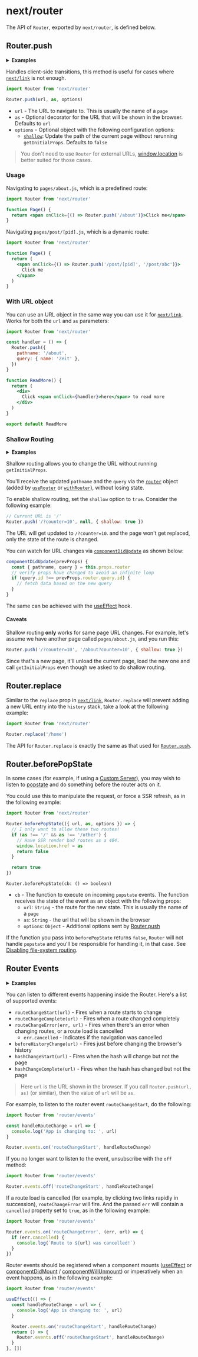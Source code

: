 # next/router

The API of `Router`, exported by `next/router`, is defined below.

## Router.push

<details>
  <summary><b>Examples</b></summary>
  <ul>
    <li><a href="https://github.com/zeit/next.js/tree/canary/examples/using-router">Using Router</a></li>
  </ul>
</details>

Handles client-side transitions, this method is useful for cases where [`next/link`](/docs/api-reference/next/link.md) is not enough.

```jsx
import Router from 'next/router'

Router.push(url, as, options)
```

- `url` - The URL to navigate to. This is usually the name of a `page`
- `as` - Optional decorator for the URL that will be shown in the browser. Defaults to `url`
- `options` - Optional object with the following configuration options:
  - [`shallow`](#shallow-routing): Update the path of the current page without rerunning `getInitialProps`. Defaults to `false`

> You don't need to use `Router` for external URLs, [window.location](https://developer.mozilla.org/en-US/docs/Web/API/Window/location) is better suited for those cases.

### Usage

Navigating to `pages/about.js`, which is a predefined route:

```jsx
import Router from 'next/router'

function Page() {
  return <span onClick={() => Router.push('/about')}>Click me</span>
}
```

Navigating `pages/post/[pid].js`, which is a dynamic route:

```jsx
import Router from 'next/router'

function Page() {
  return (
    <span onClick={() => Router.push('/post/[pid]', '/post/abc')}>
      Click me
    </span>
  )
}
```

### With URL object

You can use an URL object in the same way you can use it for [`next/link`](/docs/api-reference/next/link.md#with-url-object). Works for both the `url` and `as` parameters:

```jsx
import Router from 'next/router'

const handler = () => {
  Router.push({
    pathname: '/about',
    query: { name: 'Zeit' },
  })
}

function ReadMore() {
  return (
    <div>
      Click <span onClick={handler}>here</span> to read more
    </div>
  )
}

export default ReadMore
```

### Shallow Routing

<details>
  <summary><b>Examples</b></summary>
  <ul>
    <li><a href="https://github.com/zeit/next.js/tree/canary/examples/with-shallow-routing">Shallow Routing</a></li>
  </ul>
</details>

Shallow routing allows you to change the URL without running `getInitialProps`.

You'll receive the updated `pathname` and the `query` via the [`router`](/docs/routing/router-object.md) object (added by [`useRouter`](/docs/routing/injecting-router.md#useRouter) or [`withRouter`](/docs/routing/injecting-router.md#withRouter)), without losing state.

To enable shallow routing, set the `shallow` option to `true`. Consider the following example:

```jsx
// Current URL is '/'
Router.push('/?counter=10', null, { shallow: true })
```

The URL will get updated to `/?counter=10`. and the page won't get replaced, only the state of the route is changed.

You can watch for URL changes via [`componentDidUpdate`](https://reactjs.org/docs/react-component.html#componentdidupdate) as shown below:

```jsx
componentDidUpdate(prevProps) {
  const { pathname, query } = this.props.router
  // verify props have changed to avoid an infinite loop
  if (query.id !== prevProps.router.query.id) {
    // fetch data based on the new query
  }
}
```

The same can be achieved with the [useEffect](https://reactjs.org/docs/hooks-effect.html) hook.

#### Caveats

Shallow routing **only** works for same page URL changes. For example, let's assume we have another page called `pages/about.js`, and you run this:

```jsx
Router.push('/?counter=10', '/about?counter=10', { shallow: true })
```

Since that's a new page, it'll unload the current page, load the new one and call `getInitialProps` even though we asked to do shallow routing.

## Router.replace

Similar to the `replace` prop in [`next/link`](/docs/api-reference/next/link.md), `Router.replace` will prevent adding a new URL entry into the `history` stack, take a look at the following example:

```jsx
import Router from 'next/router'

Router.replace('/home')
```

The API for `Router.replace` is exactly the same as that used for [`Router.push`](#router.push).

## Router.beforePopState

In some cases (for example, if using a [Custom Server](/docs/advanced-features/custom-server.md)), you may wish to listen to [popstate](https://developer.mozilla.org/en-US/docs/Web/Events/popstate) and do something before the router acts on it.

You could use this to manipulate the request, or force a SSR refresh, as in the following example:

```jsx
import Router from 'next/router'

Router.beforePopState(({ url, as, options }) => {
  // I only want to allow these two routes!
  if (as !== '/' && as !== '/other') {
    // Have SSR render bad routes as a 404.
    window.location.href = as
    return false
  }

  return true
})
```

`Router.beforePopState(cb: () => boolean)`

- `cb` - The function to execute on incoming `popstate` events. The function receives the state of the event as an object with the following props:
  - `url`: `String` - the route for the new state. This is usually the name of a `page`
  - `as`: `String` - the url that will be shown in the browser
  - `options`: `Object` - Additional options sent by [Router.push](#router.push)

If the function you pass into `beforePopState` returns `false`, `Router` will not handle `popstate` and you'll be responsible for handling it, in that case. See [Disabling file-system routing](/docs/advanced-features/custom-server.md#disabling-file-system-routing).

## Router Events

<details>
  <summary><b>Examples</b></summary>
  <ul>
    <li><a href="https://github.com/zeit/next.js/tree/canary/examples/with-loading">With a page loading indicator</a></li>
  </ul>
</details>

You can listen to different events happening inside the Router. Here's a list of supported events:

- `routeChangeStart(url)` - Fires when a route starts to change
- `routeChangeComplete(url)` - Fires when a route changed completely
- `routeChangeError(err, url)` - Fires when there's an error when changing routes, or a route load is cancelled
  - `err.cancelled` - Indicates if the navigation was cancelled
- `beforeHistoryChange(url)` - Fires just before changing the browser's history
- `hashChangeStart(url)` - Fires when the hash will change but not the page
- `hashChangeComplete(url)` - Fires when the hash has changed but not the page

> Here `url` is the URL shown in the browser. If you call `Router.push(url, as)` (or similar), then the value of `url` will be `as`.

For example, to listen to the router event `routeChangeStart`, do the following:

```jsx
import Router from 'router/events'

const handleRouteChange = url => {
  console.log('App is changing to: ', url)
}

Router.events.on('routeChangeStart', handleRouteChange)
```

If you no longer want to listen to the event, unsubscribe with the `off` method:

```jsx
import Router from 'router/events'

Router.events.off('routeChangeStart', handleRouteChange)
```

If a route load is cancelled (for example, by clicking two links rapidly in succession), `routeChangeError` will fire. And the passed `err` will contain a `cancelled` property set to `true`, as in the following example:

```jsx
import Router from 'router/events'

Router.events.on('routeChangeError', (err, url) => {
  if (err.cancelled) {
    console.log(`Route to ${url} was cancelled!`)
  }
})
```

Router events should be registered when a component mounts ([useEffect](https://reactjs.org/docs/hooks-effect.html) or [componentDidMount](https://reactjs.org/docs/react-component.html#componentdidmount) / [componentWillUnmount](https://reactjs.org/docs/react-component.html#componentwillunmount)) or imperatively when an event happens, as in the following example:

```jsx
import Router from 'router/events'

useEffect(() => {
  const handleRouteChange = url => {
    console.log('App is changing to: ', url)
  }

  Router.events.on('routeChangeStart', handleRouteChange)
  return () => {
    Router.events.off('routeChangeStart', handleRouteChange)
  }
}, [])
```
